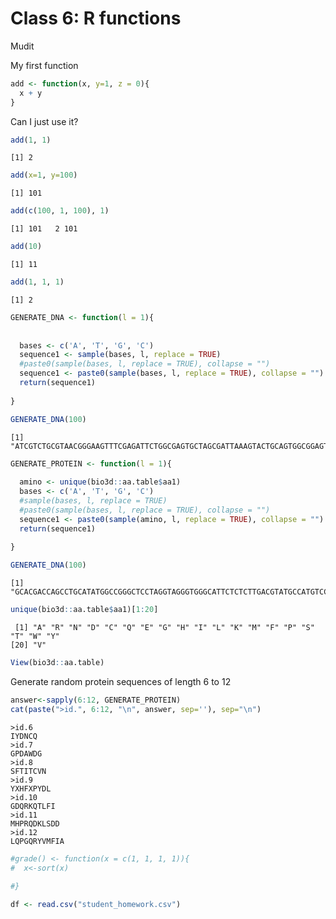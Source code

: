 # Class 6: R functions
Mudit

My first function

``` r
add <- function(x, y=1, z = 0){
  x + y
}
```

Can I just use it?

``` r
add(1, 1)
```

    [1] 2

``` r
add(x=1, y=100)
```

    [1] 101

``` r
add(c(100, 1, 100), 1)
```

    [1] 101   2 101

``` r
add(10)
```

    [1] 11

``` r
add(1, 1, 1)
```

    [1] 2

``` r
GENERATE_DNA <- function(l = 1){
  
  
  bases <- c('A', 'T', 'G', 'C')
  sequence1 <- sample(bases, l, replace = TRUE)
  #paste0(sample(bases, l, replace = TRUE), collapse = "")
  sequence1 <- paste0(sample(bases, l, replace = TRUE), collapse = "")
  return(sequence1)
  
}
```

``` r
GENERATE_DNA(100)
```

    [1] "ATCGTCTGCGTAACGGGAAGTTTCGAGATTCTGGCGAGTGCTAGCGATTAAAGTACTGCAGTGGCGGAGTTGTGCCATCTAGACTTCCGCGGTTGTTAAT"

``` r
GENERATE_PROTEIN <- function(l = 1){
  
  amino <- unique(bio3d::aa.table$aa1)
  bases <- c('A', 'T', 'G', 'C')
  #sample(bases, l, replace = TRUE)
  #paste0(sample(bases, l, replace = TRUE), collapse = "")
  sequence1 <- paste0(sample(amino, l, replace = TRUE), collapse = "")
  return(sequence1)
  
}
```

``` r
GENERATE_DNA(100)
```

    [1] "GCACGACCAGCCTGCATATGGCCGGGCTCCTAGGTAGGGTGGGCATTCTCTCTTGACGTATGCCATGTCCTCCGCAAAACCACAAACGATCTACTGTTAC"

``` r
unique(bio3d::aa.table$aa1)[1:20]
```

     [1] "A" "R" "N" "D" "C" "Q" "E" "G" "H" "I" "L" "K" "M" "F" "P" "S" "T" "W" "Y"
    [20] "V"

``` r
View(bio3d::aa.table)
```

Generate random protein sequences of length 6 to 12

``` r
answer<-sapply(6:12, GENERATE_PROTEIN)
cat(paste(">id.", 6:12, "\n", answer, sep=''), sep="\n")
```

    >id.6
    IYDNCQ
    >id.7
    GPDAWDG
    >id.8
    SFTITCVN
    >id.9
    YXHFXPYDL
    >id.10
    GDQRKQTLFI
    >id.11
    MHPRQDKLSDD
    >id.12
    LQPGQRYVMFIA

``` r
#grade() <- function(x = c(1, 1, 1, 1)){
#  x<-sort(x)
  
#}
```

``` r
df <- read.csv("student_homework.csv")
```
